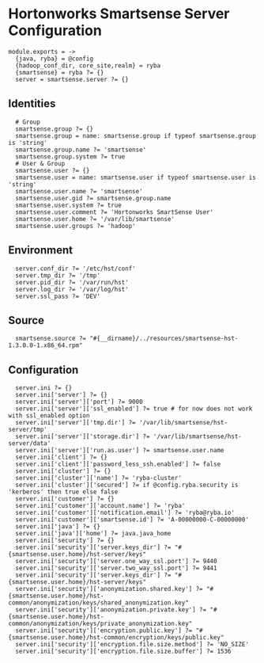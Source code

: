 
# Hortonworks Smartsense Server Configuration

    module.exports = ->
      {java, ryba} = @config
      {hadoop_conf_dir, core_site,realm} = ryba
      {smartsense} = ryba ?= {}
      server = smartsense.server ?= {}

## Identities

      # Group
      smartsense.group ?= {}
      smartsense.group = name: smartsense.group if typeof smartsense.group is 'string'
      smartsense.group.name ?= 'smartsense'
      smartsense.group.system ?= true
      # User & Group
      smartsense.user ?= {}
      smartsense.user = name: smartsense.user if typeof smartsense.user is 'string'
      smartsense.user.name ?= 'smartsense'
      smartsense.user.gid ?= smartsense.group.name
      smartsense.user.system ?= true
      smartsense.user.comment ?= 'Hortonworks SmartSense User'
      smartsense.user.home ?= '/var/lib/smartsense'
      smartsense.user.groups ?= 'hadoop'

## Environment

      server.conf_dir ?= '/etc/hst/conf'
      server.tmp_dir ?= '/tmp'
      server.pid_dir ?= '/var/run/hst'
      server.log_dir ?= '/var/log/hst'
      server.ssl_pass ?= 'DEV'

## Source

      smartsense.source ?= "#{__dirname}/../resources/smartsense-hst-1.3.0.0-1.x86_64.rpm"
      
## Configuration
      
      server.ini ?= {}
      server.ini['server'] ?= {}
      server.ini['server']['port'] ?= 9000
      server.ini['server']['ssl_enabled'] ?= true # for now does not work with ssl_enabled option
      server.ini['server']['tmp.dir'] ?= '/var/lib/smartsense/hst-server/tmp'
      server.ini['server']['storage.dir'] ?= '/var/lib/smartsense/hst-server/data'
      server.ini['server']['run.as.user'] ?= smartsense.user.name
      server.ini['client'] ?= {}
      server.ini['client']['password_less_ssh.enabled'] ?= false
      server.ini['cluster'] ?= {}
      server.ini['cluster']['name'] ?= 'ryba-cluster'
      server.ini['cluster']['secured'] ?= if @config.ryba.security is 'kerberos' then true else false
      server.ini['customer'] ?= {}
      server.ini['customer']['account.name'] ?= 'ryba'
      server.ini['customer']['notification.email'] ?= 'ryba@ryba.io'
      server.ini['customer']['smartsense.id'] ?= 'A-00000000-C-00000000'
      server.ini['java'] ?= {}
      server.ini['java']['home'] ?= java.java_home
      server.ini['security'] ?= {}
      server.ini['security']['server.keys_dir'] ?= "#{smartsense.user.home}/hst-server/keys"
      server.ini['security']['server.one_way_ssl.port'] ?= 9440
      server.ini['security']['server.two_way_ssl.port'] ?= 9441
      server.ini['security']['server.keys_dir'] ?= "#{smartsense.user.home}/hst-server/keys"
      server.ini['security']['anonymization.shared.key'] ?= "#{smartsense.user.home}/hst-common/anonymization/keys/shared_anonymization.key"
      server.ini['security']['anonymization.private.key'] ?= "#{smartsense.user.home}/hst-common/anonymization/keys/private_anonymization.key"
      server.ini['security']['encryption.public.key'] ?= "#{smartsense.user.home}/hst-common/encryption/keys/public.key"
      server.ini['security']['encryption.file.size.method'] ?= 'NO_SIZE'
      server.ini['security']['encryption.file.size.buffer'] ?= 1536
